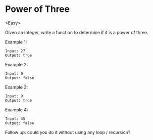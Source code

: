 # Power of Three

\<Easy>

Given an integer, write a function to determine if it is a power of three.

Example 1:

```
Input: 27
Output: true
```

Example 2:

```
Input: 0
Output: false
```

Example 3:

```
Input: 9
Output: true
```

Example 4:

```
Input: 45
Output: false
```

Follow up: could you do it without using any loop / recursion?
